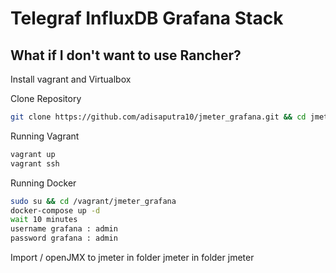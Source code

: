 # Telegraf InfluxDB Grafana Stack

 

## What if I don't want to use Rancher?


Install vagrant and Virtualbox


Clone Repository
```bash
git clone https://github.com/adisaputra10/jmeter_grafana.git && cd jmeter_grafana
```

Running Vagrant
```bash
vagrant up
vagrant ssh
```

Running Docker
```bash
sudo su && cd /vagrant/jmeter_grafana
docker-compose up -d
wait 10 minutes
username grafana : admin
password grafana : admin
```


Import  / openJMX to jmeter in folder jmeter in folder jmeter



